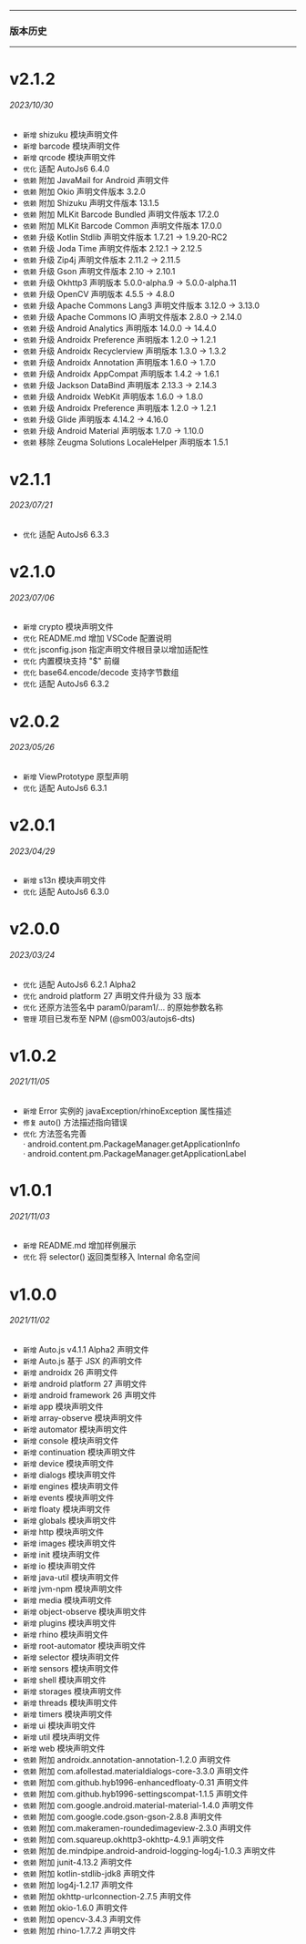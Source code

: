 ******

### 版本历史

******

# v2.1.2

###### 2023/10/30

* `新增` shizuku 模块声明文件
* `新增` barcode 模块声明文件
* `新增` qrcode 模块声明文件
* `优化` 适配 AutoJs6 6.4.0
* `依赖` 附加 JavaMail for Android 声明文件
* `依赖` 附加 Okio 声明文件版本 3.2.0
* `依赖` 附加 Shizuku 声明文件版本 13.1.5
* `依赖` 附加 MLKit Barcode Bundled 声明文件版本 17.2.0
* `依赖` 附加 MLKit Barcode Common 声明文件版本 17.0.0
* `依赖` 升级 Kotlin Stdlib 声明文件版本 1.7.21 -> 1.9.20-RC2
* `依赖` 升级 Joda Time 声明文件版本 2.12.1 -> 2.12.5
* `依赖` 升级 Zip4j 声明文件版本 2.11.2 -> 2.11.5
* `依赖` 升级 Gson 声明文件版本 2.10 -> 2.10.1
* `依赖` 升级 Okhttp3 声明版本 5.0.0-alpha.9 -> 5.0.0-alpha.11
* `依赖` 升级 OpenCV 声明版本 4.5.5 -> 4.8.0
* `依赖` 升级 Apache Commons Lang3 声明文件版本 3.12.0 -> 3.13.0
* `依赖` 升级 Apache Commons IO 声明文件版本 2.8.0 -> 2.14.0
* `依赖` 升级 Android Analytics 声明版本 14.0.0 -> 14.4.0
* `依赖` 升级 Androidx Preference 声明版本 1.2.0 -> 1.2.1
* `依赖` 升级 Androidx Recyclerview 声明版本 1.3.0 -> 1.3.2
* `依赖` 升级 Androidx Annotation 声明版本 1.6.0 -> 1.7.0
* `依赖` 升级 Androidx AppCompat 声明版本 1.4.2 -> 1.6.1
* `依赖` 升级 Jackson DataBind 声明版本 2.13.3 -> 2.14.3
* `依赖` 升级 Androidx WebKit 声明版本 1.6.0 -> 1.8.0
* `依赖` 升级 Androidx Preference 声明版本 1.2.0 -> 1.2.1
* `依赖` 升级 Glide 声明版本 4.14.2 -> 4.16.0
* `依赖` 升级 Android Material 声明版本 1.7.0 -> 1.10.0
* `依赖` 移除 Zeugma Solutions LocaleHelper 声明版本 1.5.1

# v2.1.1

###### 2023/07/21

* `优化` 适配 AutoJs6 6.3.3

# v2.1.0

###### 2023/07/06

* `新增` crypto 模块声明文件
* `优化` README.md 增加 VSCode 配置说明
* `优化` jsconfig.json 指定声明文件根目录以增加适配性
* `优化` 内置模块支持 "$" 前缀
* `优化` base64.encode/decode 支持字节数组
* `优化` 适配 AutoJs6 6.3.2

# v2.0.2

###### 2023/05/26

* `新增` ViewPrototype 原型声明
* `优化` 适配 AutoJs6 6.3.1

# v2.0.1

###### 2023/04/29

* `新增` s13n 模块声明文件
* `优化` 适配 AutoJs6 6.3.0

# v2.0.0

###### 2023/03/24

* `优化` 适配 AutoJs6 6.2.1 Alpha2
* `优化` android platform 27 声明文件升级为 33 版本
* `优化` 还原方法签名中 param0/param1/... 的原始参数名称
* `管理` 项目已发布至 NPM (@sm003/autojs6-dts)

# v1.0.2

###### 2021/11/05

* `新增` Error 实例的 javaException/rhinoException 属性描述
* `修复` auto() 方法描述指向错误
* `优化` 方法签名完善  
  · android.content.pm.PackageManager.getApplicationInfo  
  · android.content.pm.PackageManager.getApplicationLabel

# v1.0.1

###### 2021/11/03

* `新增` README.md 增加样例展示
* `优化` 将 selector() 返回类型移入 Internal 命名空间

# v1.0.0

###### 2021/11/02

* `新增` Auto.js v4.1.1 Alpha2 声明文件
* `新增` Auto.js 基于 JSX 的声明文件
* `新增` androidx 26 声明文件
* `新增` android platform 27 声明文件
* `新增` android framework 26 声明文件
* `新增` app 模块声明文件
* `新增` array-observe 模块声明文件
* `新增` automator 模块声明文件
* `新增` console 模块声明文件
* `新增` continuation 模块声明文件
* `新增` device 模块声明文件
* `新增` dialogs 模块声明文件
* `新增` engines 模块声明文件
* `新增` events 模块声明文件
* `新增` floaty 模块声明文件
* `新增` globals 模块声明文件
* `新增` http 模块声明文件
* `新增` images 模块声明文件
* `新增` init 模块声明文件
* `新增` io 模块声明文件
* `新增` java-util 模块声明文件
* `新增` jvm-npm 模块声明文件
* `新增` media 模块声明文件
* `新增` object-observe 模块声明文件
* `新增` plugins 模块声明文件
* `新增` rhino 模块声明文件
* `新增` root-automator 模块声明文件
* `新增` selector 模块声明文件
* `新增` sensors 模块声明文件
* `新增` shell 模块声明文件
* `新增` storages 模块声明文件
* `新增` threads 模块声明文件
* `新增` timers 模块声明文件
* `新增` ui 模块声明文件
* `新增` util 模块声明文件
* `新增` web 模块声明文件
* `依赖` 附加 androidx.annotation-annotation-1.2.0 声明文件
* `依赖` 附加 com.afollestad.materialdialogs-core-3.3.0 声明文件
* `依赖` 附加 com.github.hyb1996-enhancedfloaty-0.31 声明文件
* `依赖` 附加 com.github.hyb1996-settingscompat-1.1.5 声明文件
* `依赖` 附加 com.google.android.material-material-1.4.0 声明文件
* `依赖` 附加 com.google.code.gson-gson-2.8.8 声明文件
* `依赖` 附加 com.makeramen-roundedimageview-2.3.0 声明文件
* `依赖` 附加 com.squareup.okhttp3-okhttp-4.9.1 声明文件
* `依赖` 附加 de.mindpipe.android-android-logging-log4j-1.0.3 声明文件
* `依赖` 附加 junit-4.13.2 声明文件
* `依赖` 附加 kotlin-stdlib-jdk8 声明文件
* `依赖` 附加 log4j-1.2.17 声明文件
* `依赖` 附加 okhttp-urlconnection-2.7.5 声明文件
* `依赖` 附加 okio-1.6.0 声明文件
* `依赖` 附加 opencv-3.4.3 声明文件
* `依赖` 附加 rhino-1.7.7.2 声明文件